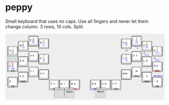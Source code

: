 # peppy
Small keyboard that uses no caps. Use all fingers and never let them change column. 3 rows, 10 cols. Split.

![basic KLE of peppy, showing both qwerty and svorak layouts](peppy.png)

